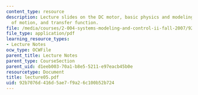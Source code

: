 ```yaml
---
content_type: resource
description: Lecture slides on the DC motor, basic physics and modeling, equation
  of motion, and transfer function.
file: /media/courses/2-004-systems-modeling-and-control-ii-fall-2007/92b7076d416d5ae7f9a26c100b52b724_lecture05.pdf
file_type: application/pdf
learning_resource_types:
- Lecture Notes
ocw_type: OCWFile
parent_title: Lecture Notes
parent_type: CourseSection
parent_uid: d1eeb003-70a1-b8e5-5211-e97eacb45b0e
resourcetype: Document
title: lecture05.pdf
uid: 92b7076d-416d-5ae7-f9a2-6c100b52b724
---
```

